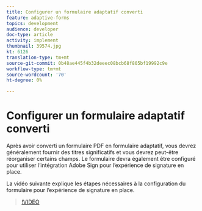 ```yaml
---
title: Configurer un formulaire adaptatif converti
feature: adaptive-forms
topics: development
audience: developer
doc-type: article
activity: implement
thumbnail: 39574.jpg
kt: 6126
translation-type: tm+mt
source-git-commit: 0b48ae445f4b32deeec08bcb68f805bf19992c9e
workflow-type: tm+mt
source-wordcount: '70'
ht-degree: 0%

---
```


# Configurer un formulaire adaptatif converti

Après avoir converti un formulaire PDF en formulaire adaptatif, vous devrez généralement fournir des titres significatifs et vous devrez peut-être réorganiser certains champs. Le formulaire devra également être configuré pour utiliser l’intégration Adobe Sign pour l’expérience de signature en place.

La vidéo suivante explique les étapes nécessaires à la configuration du formulaire pour l’expérience de signature en place.

>[!VIDEO](https://video.tv.adobe.com/v/39574/?quality=9&learn=on)


